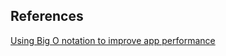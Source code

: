 ## References

[Using Big O notation to improve app performance](https://blog.logrocket.com/using-big-o-notation-to-improve-app-performance/)